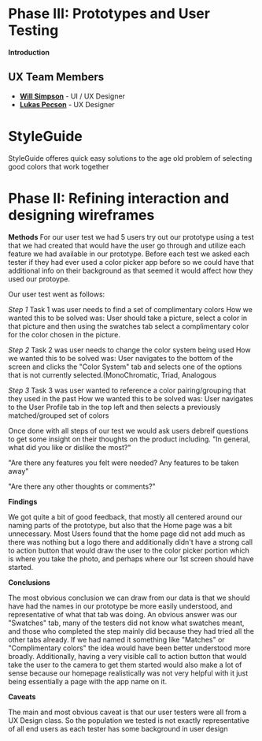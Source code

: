 # Phase III: Prototypes and User Testing

**Introduction**

## UX Team Members

* **[Will Simpson](https://usabilityengineering.github.io/ux-portfolio-wjsimpson-chico/)** - UI / UX Designer
* **[Lukas Pecson](https://usabilityengineering.github.io/ux-portfolio-Lpecson/)** - UX Designer

# StyleGuide

StyleGuide offeres quick easy solutions to the age old problem of selecting good colors that work together

# Phase II: Refining interaction and designing wireframes

**Methods**
For our user test we had 5 users try out our prototype using a test that we had created that would have the user go through and utilize each feature we had available in our prototype. Before each test we asked each tester if they had ever used a color picker app before so we could have that additional info on their background as that seemed it would affect how they used our protoype.

Our user test went as follows:

*Step 1*
Task 1 was user needs to find a set of complimentary colors
How we wanted this to be solved was: User should take a picture, select a color in that picture and then using the swatches tab select a complimentary color for the color chosen in the picture.

*Step 2*
Task 2 was user needs to change the color system being used
How we wanted this to be solved was: User navigates to the bottom of the screen and clicks the "Color System" tab and selects one of the options that is not currently selected.(MonoChromatic, Triad, Analogous

*Step 3*
Task 3 was user wanted to reference a color pairing/grouping that they used in the past
How we wanted this to be solved was: User navigates to the User Profile tab in the top left and then selects a previously matched/grouped set of colors

Once done with all steps of our test we would ask users debreif questions to get some insight on their thoughts on the product including.
"In general, what did you like or dislike the most?"

"Are there any features you felt were needed? Any features to be taken away"

"Are there any other thoughts or comments?"


**Findings**

We got quite a bit of good feedback, that mostly all centered around our naming parts of the prototype, but also that the Home page was a bit unnecessary. 
Most Users found that the home page did not add much as there was nothing but a logo there and additionally didn't have a strong call to action button that would draw the user to the color picker portion which is where you take the photo, and perhaps where our 1st screen should have started.

**Conclusions**

The most obvious conclusion we can draw from our data is that we should have had the names in our prototype be more easily understood, and representative of what that tab was doing. An obvious answer was our "Swatches" tab, many of the testers did not know what swatches meant, and those who completed the step mainly did because they had tried all the other tabs already. If we had named it something like "Matches" or "Complimentary colors" the idea would have been better understood more broadly. Additionally, having a very visible call to action button that would take the user to the camera to get them started would also make a lot of sense because our homepage realistically was not very helpful with it just being essentially a page with the app name on it.

**Caveats**

The main and most obvious caveat is that our user testers were all from a UX Design class. So the population we tested is not exactly representative of all end users as each tester has some background in user design
